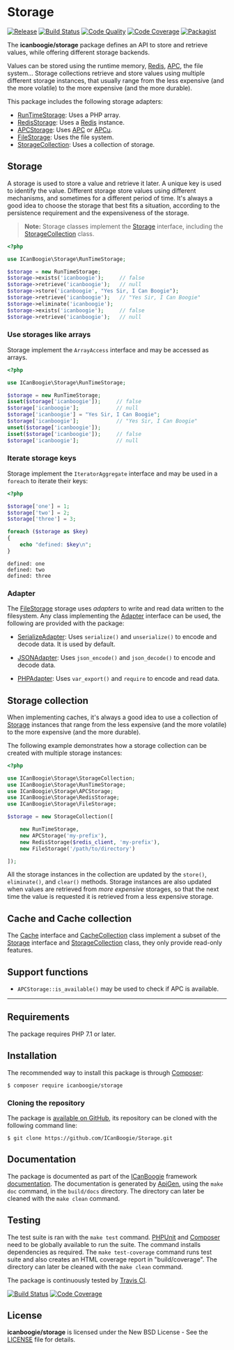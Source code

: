 # Storage

[![Release](https://img.shields.io/packagist/v/icanboogie/storage.svg)](https://github.com/ICanBoogie/Storage/releases)
[![Build Status](https://img.shields.io/travis/ICanBoogie/Storage.svg)](http://travis-ci.org/ICanBoogie/Storage)
[![Code Quality](https://img.shields.io/scrutinizer/g/ICanBoogie/Storage.svg)](https://scrutinizer-ci.com/g/ICanBoogie/Storage/?branch=master)
[![Code Coverage](https://img.shields.io/coveralls/ICanBoogie/Storage.svg)](https://coveralls.io/r/ICanBoogie/Storage)
[![Packagist](https://img.shields.io/packagist/dt/icanboogie/storage.svg)](https://packagist.org/packages/icanboogie/storage)

The **icanboogie/storage** package defines an API to store and retrieve values, while offering
different storage backends.

Values can be stored using the runtime memory, [Redis][], [APC][], the file system… Storage
collections retrieve and store values using multiple different storage instances, that usually range
from the less expensive (and the more volatile) to the more expensive (and the more durable).

This package includes the following storage adapters:

- [RunTimeStorage][]: Uses a PHP array.
- [RedisStorage][]: Uses a [Redis][] instance.
- [APCStorage][]: Uses [APC][] or [APCu][].
- [FileStorage][]: Uses the file system.
- [StorageCollection][]: Uses a collection of storage.





## Storage

A storage is used to store a value and retrieve it later. A unique key is used to identify the
value. Different storage store values using different mechanisms, and sometimes for a different
period of time. It's always a good idea to choose the storage that best fits a situation,
according to the persistence requirement and the expensiveness of the storage.

> **Note:** Storage classes implement the [Storage][] interface, including the
[StorageCollection][] class.

```php
<?php

use ICanBoogie\Storage\RunTimeStorage;

$storage = new RunTimeStorage;
$storage->exists('icanboogie');     // false
$storage->retrieve('icanboogie');   // null
$storage->store('icanboogie', "Yes Sir, I Can Boogie");
$storage->retrieve('icanboogie');   // "Yes Sir, I Can Boogie"
$storage->eliminate('icanboogie');
$storage->exists('icanboogie');     // false
$storage->retrieve('icanboogie');   // null
```





### Use storages like arrays

Storage implement the `ArrayAccess` interface and may be accessed as arrays.

```php
<?php

use ICanBoogie\Storage\RunTimeStorage;

$storage = new RunTimeStorage;
isset($storage['icanboogie']);     // false
$storage['icanboogie'];            // null
$storage['icanboogie'] = "Yes Sir, I Can Boogie";
$storage['icanboogie'];            // "Yes Sir, I Can Boogie"
unset($storage['icanboogie']);
isset($storage['icanboogie']);     // false
$storage['icanboogie'];            // null
```





### Iterate storage keys

Storage implement the `IteratorAggregate` interface and may be used in a `foreach` to
iterate their keys:

```php
<?php

$storage['one'] = 1;
$storage['two'] = 2;
$storage['three'] = 3;

foreach ($storage as $key)
{
    echo "defined: $key\n";
}
```

```
defined: one
defined: two
defined: three
```





### Adapter

The [FileStorage][] storage uses _adapters_ to write and read data written to the filesystem. Any
class implementing the [Adapter][] interface can be used, the following are provided with the
package:

- [SerializeAdapter][]: Uses `serialize()` and `unserialize()` to encode and decode data. It is used
by default.

- [JSONAdapter][]: Uses `json_encode()` and `json_decode()` to encode and decode data.

- [PHPAdapter][]: Uses `var_export()` and `require` to encode and read data.





## Storage collection

When implementing caches, it's always a good idea to use a collection of [Storage][] instances that
range from the less expensive (and the more volatile) to the more expensive (and the more durable).

The following example demonstrates how a storage collection can be created with multiple
storage instances:

```php
<?php

use ICanBoogie\Storage\StorageCollection;
use ICanBoogie\Storage\RunTimeStorage;
use ICanBoogie\Storage\APCStorage;
use ICanBoogie\Storage\RedisStorage;
use ICanBoogie\Storage\FileStorage;

$storage = new StorageCollection([

    new RunTimeStorage,
    new APCStorage('my-prefix'),
    new RedisStorage($redis_client, 'my-prefix'),
    new FileStorage('/path/to/directory')

]);
```

All the storage instances in the collection are updated by the `store()`, `eliminate()`,
and `clear()` methods. Storage instances are also updated when values are retrieved from
_more expensive_ storages, so that the next time the value is requested it is retrieved from
a less expensive storage.





## Cache and Cache collection

The [Cache][] interface and [CacheCollection][] class implement a subset of the [Storage][]
interface and [StorageCollection][] class, they only provide read-only features.





## Support functions

- `APCStorage::is_available()` may be used to check if APC is available.





----------





## Requirements

The package requires PHP 7.1 or later.





## Installation

The recommended way to install this package is through [Composer](http://getcomposer.org/):

    $ composer require icanboogie/storage





### Cloning the repository

The package is [available on GitHub](https://github.com/ICanBoogie/Storage), its repository can be
cloned with the following command line:

    $ git clone https://github.com/ICanBoogie/Storage.git





## Documentation

The package is documented as part of the [ICanBoogie][] framework
[documentation][]. The documentation is generated by
[ApiGen](http://apigen.org/), using the `make doc` command, in the `build/docs` directory.
The directory can later be cleaned with the `make clean` command.





## Testing

The test suite is ran with the `make test` command. [PHPUnit](https://phpunit.de/) and
[Composer](http://getcomposer.org/) need to be globally available to run the suite.
The command installs dependencies as required. The `make test-coverage` command runs test suite and
also creates an HTML coverage report in "build/coverage". The directory can later be cleaned with
the `make clean` command.

The package is continuously tested by [Travis CI](http://about.travis-ci.org/).

[![Build Status](https://img.shields.io/travis/ICanBoogie/Storage.svg)](https://travis-ci.org/ICanBoogie/Storage)
[![Code Coverage](https://img.shields.io/coveralls/ICanBoogie/Storage.svg)](https://coveralls.io/r/ICanBoogie/Storage)





## License

**icanboogie/storage** is licensed under the New BSD License - See the [LICENSE](LICENSE) file for details.





[APC]: http://php.net/manual/en/book.apc.php
[APCu]: https://github.com/krakjoe/apcu
[ICanBoogie]: https://github.com/ICanBoogie/ICanBoogie
[Redis]: http://redis.io/

[documentation]:     https://icanboogie.org/api/storage/master/
[APCStorage]:        https://icanboogie.org/api/storage/master/class-ICanBoogie.Storage.APCStorage.html
[Cache]:             https://icanboogie.org/api/storage/master/class-ICanBoogie.Storage.Cache.html
[CacheCollection]:   https://icanboogie.org/api/storage/master/class-ICanBoogie.Storage.CacheCollection.html
[FileStorage]:       https://icanboogie.org/api/storage/master/class-ICanBoogie.Storage.FileStorage.html
[Adapter]:           https://icanboogie.org/api/storage/master/class-ICanBoogie.Storage.FileStorage.Adapter.html
[JSONAdapter]:       https://icanboogie.org/api/storage/master/class-ICanBoogie.Storage.FileStorage.Adapter.JSONAdapter.html
[SerializeAdapter]:  https://icanboogie.org/api/storage/master/class-ICanBoogie.Storage.FileStorage.Adapter.SerializeAdapter.html
[PHPAdapter]:        https://icanboogie.org/api/storage/master/class-ICanBoogie.Storage.FileStorage.Adapter.PHPAdapter.html
[RedisStorage]:      https://icanboogie.org/api/storage/master/class-ICanBoogie.Storage.RedisStorage.html
[RunTimeStorage]:    https://icanboogie.org/api/storage/master/class-ICanBoogie.Storage.RunTimeStorage.html
[Storage]:           https://icanboogie.org/api/storage/master/class-ICanBoogie.Storage.Storage.html
[ArrayAccess]:       https://icanboogie.org/api/storage/master/class-ICanBoogie.Storage.Storage.ArrayAccess.html
[StorageCollection]: https://icanboogie.org/api/storage/master/class-ICanBoogie.Storage.StorageCollection.html
